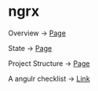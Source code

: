 # ngrx

Overview -> [Page](https://github.com/jarronb-notes/ngrx/blob/master/overview.md)

State -> [Page](https://github.com/jarronb-notes/ngrx/blob/master/state.md)

Project Structure -> [Page](https://github.com/jarronb-notes/ngrx/blob/master/project-structure.md)

A angulr checklist -> [Link](https://angular-checklist.io/default/checklist/architecture)
